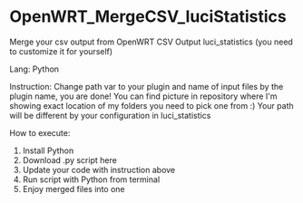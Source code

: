# OpenWRT_MergeCSV_luciStatistics

Merge your csv output from OpenWRT CSV Output luci_statistics (you need to customize it for yourself)

Lang: Python

Instruction: Change path var to your plugin and name of input files by the plugin name, you are done!
You can find picture in repository where I'm showing exact location of my folders you need to pick one from :) 
Your path will be different by your configuration in luci_statistics

How to execute: 
1. Install Python
2. Download .py script here
3. Update your code with instruction above
4. Run script with Python from terminal
5. Enjoy merged files into one

